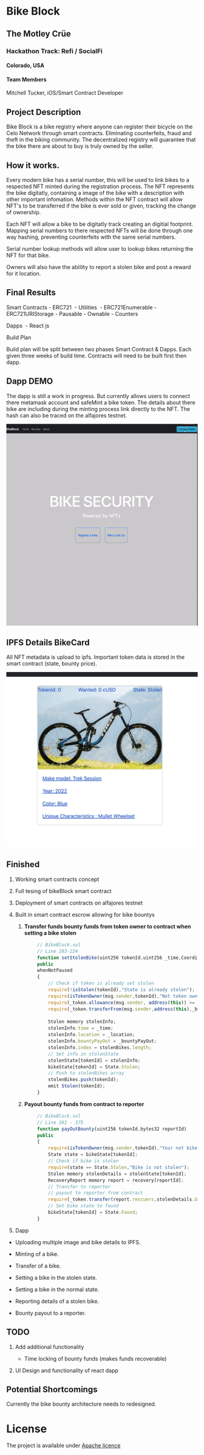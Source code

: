 # Bike Block 

## The Motley Crüe

### Hackathon Track: Refi / SocialFi

#### Colorado, USA 

#### Team Members 

Mitchell Tucker, iOS/Smart Contract Developer 

## Project Description

Bike Block is a bike registry where anyone can register their bicycle on the Celo Network through smart contracts. Eliminating counterfeits, fraud and theft in the biking community. The decentralized registry will guarantee that the bike there are about to buy is truly owned by the seller.


## How it works.

Every modern bike has a serial number, this will be used to link bikes to a respected NFT minted during the registration process. The NFT represents the bike digitatly, containing a image of the bike with a description with other important infomation. Methods within the NFT contract will allow NFT&#x27;s to be transferred if the bike is ever sold or given, tracking the change of ownership.

Each NFT will allow a bike to be digitatly track creating an digitial footprint. Mapping serial numbers to there respected NFTs will be done through one way hashing, preventing counterfeits with the same serial numbers. 

Serial number lookup methods will allow user to lookup bikes returning the NFT for that bike. 

Owners will also have the ablility to report a stolen bike and post a reward for it location.

## Final Results

Smart Contracts
    - ERC721 
    - Utilities 
        - ERC721Enumerable
        - ERC721URIStorage
        - Pausable
        - Ownable
        - Counters

Dapps 
    - React js

Build Plan

Build plan will be split between two phases Smart Contract &amp; Dapps. Each given three weeks of build time. Contracts will need to be built first then dapp.

## Dapp DEMO

The dapp is still a work in progress. But currently allows users to connect there metamask account and safeMint a bike token. The details about there bike are including during the minting process link directly to the NFT. The hash can also be traced on the alfajores testnet.

![DEMO](readmeAssets/dappDemo.gif)

## IPFS Details BikeCard

All NFT metadata is upload to ipfs. Important token data is stored in the smart contract (state, bounty price). 

![BikeCard](readmeAssets/bikeCard.png)


## Finished 

1. Working smart contracts concept 
2. Full tesing of bikeBlock smart contract 
3. Deployment of smart contracts on alfajores testnet

3. Built in smart contract escrow allowing for bike bountys

    1. **Transfer funds bounty funds from token owner to contract when setting a bike stolen**
    ```js
            // BikeBlock.sol
            // Line 203-224
            function setStolenBike(uint256 tokenId,uint256 _time,Coordinate memory _location, uint256 _bountyPayOut) 
            public
            whenNotPaused
            {
                // Check if token is already set stolen
                require(!isStolen(tokenId),"State is already stolen");
                require(isTokenOwner(msg.sender,tokenId),"Not token owner");
                require(_token.allowance(msg.sender, address(this)) >= _bountyPayOut, "Insufficient allowance");
                require(_token.transferFrom(msg.sender,address(this),_bountyPayOut),"transfer Failed");

                Stolen memory stolenInfo;
                stolenInfo.time = _time;
                stolenInfo.location = _location;
                stolenInfo.bountyPayOut = _bountyPayOut;
                stolenInfo.index = stolenBikes.length;
                // Set info in stolenState 
                stolenState[tokenId] = stolenInfo; 
                bikeState[tokenId] = State.Stolen;
                // Push to stolenBikes array
                stolenBikes.push(tokenId); 
                emit Stolen(tokenId);
            }
    ```
    2. **Payout bounty funds from contract to reporter**
    ```js
            // BikeBlock.sol
            // Line 361 - 375
            function payOutBounty(uint256 tokenId,bytes32 reportId)
            public 
            {
                require(isTokenOwner(msg.sender,tokenId),"Your not bike owner");
                State state = bikeState[tokenId];
                // Check if bike is stolen 
                require(state == State.Stolen,"Bike is not stolen");
                Stolen memory stolenDetails = stolenState[tokenId]; 
                RecoveryReport memory report = recovery[reportId];
                // Transfer to reporter 
                // payout to reporter from contract
                require(_token.transfer(report.rescuers,stolenDetails.bountyPayOut),"transfer Failed");
                // Set bike state to found
                bikeState[tokenId] = State.Found;
            }

    ```

1. Dapp

- Uploading multiple image and bike details to IPFS.
- Minting of a bike.
- Transfer of a bike.

- Setting a bike in the stolen state.
- Setting a bike in the normal state.
- Reporting details of a stolen bike.
- Bounty payout to a reporter.




## TODO

1. Add additional functionality
    - Time locking of bounty funds (makes funds recoverable)

2. UI Design and functionality of react dapp 


## Potential Shortcomings

Currently the bike bounty architecture needs to redesigned. 




# License

The project is available under [Apache licence]("/LICENSE")